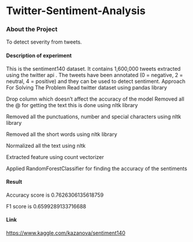 # Twitter-Sentiment-Analysis

### About the Project

To detect severity from tweets.

#### Description of experiment
This is the sentiment140 dataset. It contains 1,600,000 tweets extracted using the twitter api . The tweets have been annotated (0 = negative, 2 = neutral, 4 = positive) and they can be used to detect sentiment.
Approach For Solving The Problem 
Read twitter dataset using pandas library

Drop column which doesn’t affect the accuracy of the model
 Removed all the @ for getting the text this is done using nltk library
 
Removed all the punctuations, number and special characters using nltk library
 
Removed all the short words using nltk library
 
Normalized all the text using nltk
 
Extracted feature using count vectorizer
 
Applied RandomForestClassifier for finding the accuracy of the sentiments
 
#### Result
 
 Accuracy score is 0.7626306135618759 
 
 F1 score is 0.6599289133716688

#### Link

https://www.kaggle.com/kazanova/sentiment140
